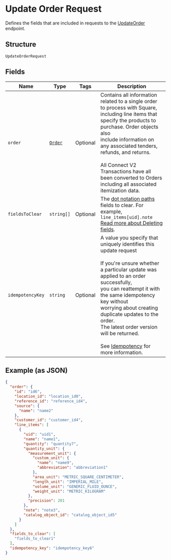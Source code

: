 
# Update Order Request

Defines the fields that are included in requests to the
[UpdateOrder](#endpoint-orders-updateorder) endpoint.

## Structure

`UpdateOrderRequest`

## Fields

| Name | Type | Tags | Description |
|  --- | --- | --- | --- |
| `order` | [`Order`](/doc/models/order.md) | Optional | Contains all information related to a single order to process with Square,<br>including line items that specify the products to purchase. Order objects also<br>include information on any associated tenders, refunds, and returns.<br><br>All Connect V2 Transactions have all been converted to Orders including all associated<br>itemization data. |
| `fieldsToClear` | `string[]` | Optional | The [dot notation paths](https://developer.squareup.com/docs/orders-api/manage-orders#on-dot-notation)<br>fields to clear. For example, `line_items[uid].note`<br>[Read more about Deleting fields](https://developer.squareup.com/docs/orders-api/manage-orders#delete-fields). |
| `idempotencyKey` | `string` | Optional | A value you specify that uniquely identifies this update request<br><br>If you're unsure whether a particular update was applied to an order successfully,<br>you can reattempt it with the same idempotency key without<br>worrying about creating duplicate updates to the order.<br>The latest order version will be returned.<br><br>See [Idempotency](https://developer.squareup.com/docs/basics/api101/idempotency) for more information. |

## Example (as JSON)

```json
{
  "order": {
    "id": "id6",
    "location_id": "location_id0",
    "reference_id": "reference_id4",
    "source": {
      "name": "name2"
    },
    "customer_id": "customer_id4",
    "line_items": [
      {
        "uid": "uid1",
        "name": "name1",
        "quantity": "quantity7",
        "quantity_unit": {
          "measurement_unit": {
            "custom_unit": {
              "name": "name9",
              "abbreviation": "abbreviation1"
            },
            "area_unit": "METRIC_SQUARE_CENTIMETER",
            "length_unit": "IMPERIAL_MILE",
            "volume_unit": "GENERIC_FLUID_OUNCE",
            "weight_unit": "METRIC_KILOGRAM"
          },
          "precision": 201
        },
        "note": "note3",
        "catalog_object_id": "catalog_object_id5"
      }
    ]
  },
  "fields_to_clear": [
    "fields_to_clear1"
  ],
  "idempotency_key": "idempotency_key6"
}
```


